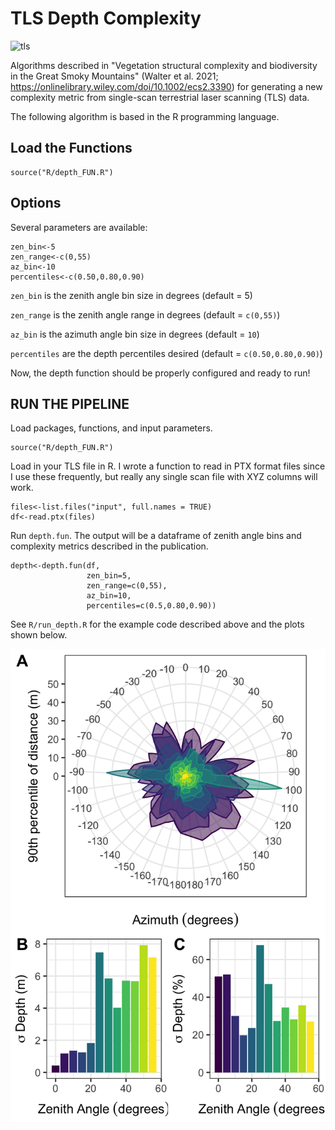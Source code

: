 # TLS Depth Complexity

![tls](tls.png)

Algorithms described in "Vegetation structural complexity and biodiversity in the Great Smoky Mountains" (Walter et al. 2021; https://onlinelibrary.wiley.com/doi/10.1002/ecs2.3390) for generating a new complexity metric from single-scan terrestrial laser scanning (TLS) data. 

The following algorithm is based in the R programming language.

## Load the Functions

```{r,echo=FALSE}
source("R/depth_FUN.R")
```

## Options
Several parameters are available: 

```{r,echo=FALSE}
zen_bin<-5
zen_range<-c(0,55)
az_bin<-10
percentiles<-c(0.50,0.80,0.90)
```

`zen_bin` is the zenith angle bin size in degrees (default = 5)

`zen_range` is the zenith angle range in degrees (default = `c(0,55)`)

`az_bin` is the azimuth angle bin size in degrees (default = `10`)

`percentiles` are the depth percentiles desired (default = `c(0.50,0.80,0.90)`)
 
Now, the depth function should be properly configured and ready to run!

## RUN THE PIPELINE
Load packages, functions, and input parameters.
```{r,echo=FALSE}
source("R/depth_FUN.R")
```

Load in your TLS file in R. I wrote a function to read in PTX format files since I use these frequently, but really any single scan file with XYZ columns will work.
```{r,echo=FALSE}
files<-list.files("input", full.names = TRUE)
df<-read.ptx(files)
```

Run `depth.fun`. The output will be a dataframe of zenith angle bins and complexity metrics described in the publication.
```{r,echo=TRUE}
depth<-depth.fun(df, 
                 zen_bin=5, 
                 zen_range=c(0,55), 
                 az_bin=10, 
                 percentiles=c(0.5,0.80,0.90))
```

See `R/run_depth.R` for the example code described above and the plots shown below.


![depth](output/plot_radius_depth_metrics.png)

